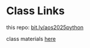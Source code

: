 # Class Links

this repo: [bit.ly/aos2025python](bit.ly/aos2025python)

class materials [here](https://drive.google.com/drive/folders/1YnbhfCjRfi6kVz8J5q5LSOxfbIBksDS6?usp=drive_link)